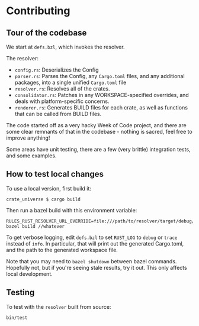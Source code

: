 # Contributing

## Tour of the codebase

We start at `defs.bzl`, which invokes the resolver.

The resolver:

- `config.rs`: Deserializes the Config
- `parser.rs`: Parses the Config, any `Cargo.toml` files, and any additional packages, into a single unified `Cargo.toml` file
- `resolver.rs`: Resolves all of the crates.
- `consolidator.rs`: Patches in any WORKSPACE-specified overrides, and deals with platform-specific concerns.
- `renderer.rs`: Generates BUILD files for each crate, as well as functions that can be called from BUILD files.

The code started off as a very hacky Week of Code project, and there are some clear remnants of that in the codebase - nothing is sacred, feel free to improve anything!

Some areas have unit testing, there are a few (very brittle) integration tests, and some examples.

## How to test local changes

To use a local version, first build it:

```console
crate_universe $ cargo build
```

Then run a bazel build with this environment variable:

```console
RULES_RUST_RESOLVER_URL_OVERRIDE=file:///path/to/resolver/target/debug/resolver bazel build //whatever
```

To get verbose logging, edit `defs.bzl` to set `RUST_LOG` to `debug` or `trace` instead of `info`. In particular, that will print out the generated Cargo.toml, and the path to the generated workspace file.

Note that you may need to `bazel shutdown` between bazel commands. Hopefully not, but if you're seeing stale results, try it out. This only affects local development.

## Testing

To test with the `resolver` built from source:

```bash
bin/test
```

